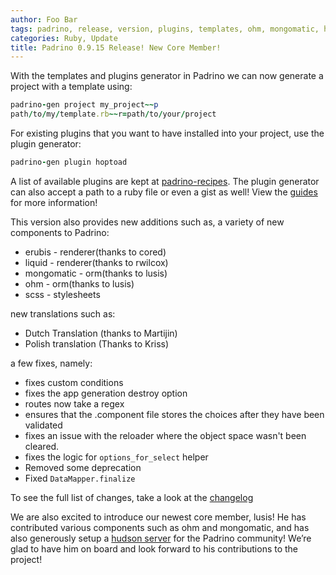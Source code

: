 ```yaml
---
author: Foo Bar
tags: padrino, release, version, plugins, templates, ohm, mongomatic, hudson
categories: Ruby, Update
title: Padrino 0.9.15 Release! New Core Member!
---
```


With the templates and plugins generator in Padrino we can now generate a project with a template using:


```ruby
padrino-gen project my_project~~p
path/to/my/template.rb~~r=path/to/your/project
```


For existing plugins that you want to have installed into your project, use the plugin generator:


```ruby
padrino-gen plugin hoptoad
```


A list of available plugins are kept at [padrino-recipes](http://github.com/padrino/padrino-recipes). The plugin
generator can also accept a path to a ruby file or even a gist as well! View the
[guides](http://www.padrinorb.com/guides/generators#plugin-generator) for more information!


This version also provides new additions such as, a variety of new components to Padrino:


- erubis - renderer(thanks to cored)
- liquid - renderer(thanks to rwilcox)
- mongomatic - orm(thanks to lusis)
- ohm - orm(thanks to lusis)
- scss - stylesheets


new translations such as:


- Dutch Translation (thanks to Martijin)
- Polish translation (Thanks to Kriss)


a few fixes, namely:

- fixes custom conditions
- fixes the app generation destroy option
- routes now take a regex
- ensures that the .component file stores the choices after they have been validated
- fixes an issue with the reloader where the object space wasn't been cleared.
- fixes the logic for `options_for_select` helper
- Removed some deprecation
- Fixed `DataMapper.finalize`


To see the full list of changes, take a look at the [changelog](http://www.padrinorb.com/changes)


We are also excited to introduce our newest core member, lusis! He has contributed various components such as ohm and
mongomatic, and has also generously setup a [hudson server](http://bit.ly/aIzvBE) for the Padrino community! We’re glad
to have him on board and look forward to his contributions to the project!

